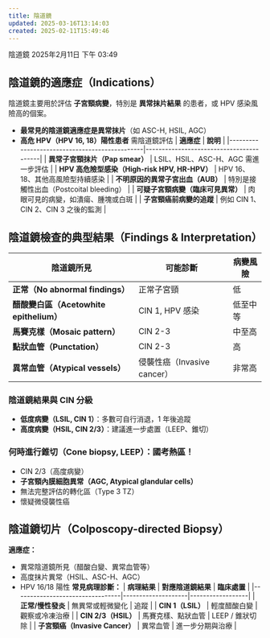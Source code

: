 ```yaml
---
title: 陰道鏡
updated: 2025-03-16T13:14:03
created: 2025-02-11T15:49:46
---
```


陰道鏡
2025年2月11日
下午 03:49

## 陰道鏡的適應症（Indications）
陰道鏡主要用於評估 **子宮頸病變**，特別是 **異常抹片結果** 的患者，或 HPV 感染風險高的個案。
- **最常見的陰道鏡適應症是異常抹片**（如 ASC-H, HSIL, AGC）
- **高危 HPV（HPV 16, 18）陽性患者** 需陰道鏡評估
| **適應症**                                    | **說明**                                |
|-----------------------------------------------|-----------------------------------------|
| **異常子宮頸抹片（Pap smear）**               | LSIL、HSIL、ASC-H、AGC 需進一步評估     |
| **HPV 高危險型感染（High-risk HPV, HR-HPV）** | HPV 16、18、其他高風險型持續感染        |
| **不明原因的異常子宮出血（AUB）**             | 特別是接觸性出血（Postcoital bleeding） |
| **可疑子宮頸病變（臨床可見異常）**            | 肉眼可見的病變，如潰瘍、腫塊或白斑      |
| **子宮頸癌前病變的追蹤**                      | 例如 CIN 1、CIN 2、CIN 3 之後的監測     |
## 
## 陰道鏡檢查的典型結果（Findings & Interpretation）
| **陰道鏡所見**                          | **可能診斷**                | **病變風險** |
|-----------------------------------------|-----------------------------|--------------|
| **正常（No abnormal findings）**        | 正常子宮頸                  | 低           |
| **醋酸變白區（Acetowhite epithelium）** | CIN 1, HPV 感染             | 低至中等     |
| **馬賽克樣（Mosaic pattern）**          | CIN 2-3                     | 中至高       |
| **點狀血管（Punctation）**              | CIN 2-3                     | 高           |
| **異常血管（Atypical vessels）**        | 侵襲性癌（Invasive cancer） | 非常高       |

### 陰道鏡結果與 CIN 分級
- **低度病變（LSIL, CIN 1）**：多數可自行消退，1 年後追蹤
- **高度病變（HSIL, CIN 2/3）**：建議進一步處置（LEEP、錐切）

### 何時進行錐切（Cone biopsy, LEEP）：國考熱區！
- CIN 2/3（高度病變）
- **子宮頸內膜細胞異常（AGC, Atypical glandular cells）**
- 無法完整評估的轉化區（Type 3 TZ）
- 懷疑微侵襲性癌

## 陰道鏡切片（Colposcopy-directed Biopsy）
**適應症：**
- 異常陰道鏡所見（醋酸白變、異常血管等）
- 高度抹片異常（HSIL、ASC-H、AGC）
- HPV 16/18 陽性
**常見病理診斷：**
| **病理結果**                    | **對應陰道鏡結果** | **臨床處置**     |
|---------------------------------|--------------------|------------------|
| **正常/慢性發炎**               | 無異常或輕微變化   | 追蹤             |
| **CIN 1（LSIL）**               | 輕度醋酸白變       | 觀察或冷凍治療   |
| **CIN 2/3（HSIL）**             | 馬賽克樣、點狀血管 | LEEP / 錐狀切除  |
| **子宮頸癌（Invasive Cancer）** | 異常血管           | 進一步分期與治療 |

